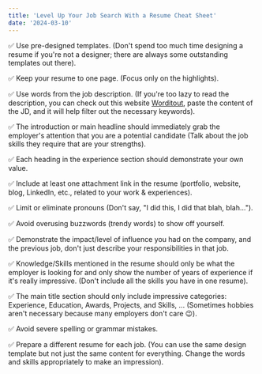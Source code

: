 ```yaml
---
title: 'Level Up Your Job Search With a Resume Cheat Sheet'
date: '2024-03-10'
---
```


✅ Use pre-designed templates. (Don't spend too much time designing a resume if you're not a designer; there are always some outstanding templates out there).

✅ Keep your resume to one page. (Focus only on the highlights).

✅ Use words from the job description. (If you're too lazy to read the description, you can check out this website [Worditout](https://worditout.com/word-cloud/create), paste the content of the JD, and it will help filter out the necessary keywords).

✅ The introduction or main headline should immediately grab the employer's attention that you are a potential candidate (Talk about the job skills they require that are your strengths).

✅ Each heading in the experience section should demonstrate your own value.

✅ Include at least one attachment link in the resume (portfolio, website, blog, LinkedIn, etc., related to your work & experiences).

✅ Limit or eliminate pronouns (Don't say, "I did this, I did that blah, blah...").

✅ Avoid overusing buzzwords (trendy words) to show off yourself.

✅ Demonstrate the impact/level of influence you had on the company, and the previous job, don't just describe your responsibilities in that job.

✅ Knowledge/Skills mentioned in the resume should only be what the employer is looking for and only show the number of years of experience if it's really impressive. (Don't include all the skills you have in one resume).

✅ The main title section should only include impressive categories: Experience, Education, Awards, Projects, and Skills, ... (Sometimes hobbies aren't necessary because many employers don't care 😉).

✅ Avoid severe spelling or grammar mistakes.

✅ Prepare a different resume for each job. (You can use the same design template but not just the same content for everything. Change the words and skills appropriately to make an impression).
